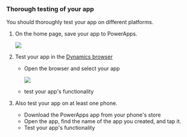 ### Thorough testing of your app

You should thoroughly test your app on different platforms.

1. On the home page, save your app to PowerApps.

    ![](../articles/media/upload-multimedia/save-app.png)

2. Test your app in the [Dynamics browser](https://home.dynamics.com/)
    * Open the browser and select your app

	   ![](../articles/media/upload-multimedia/select-app-dynamics.png)
    * test your app's functionality

3. Also test your app on at least one phone.
    * Download the PowerApps app from your phone's store
    * Open the app, find the name of the app you created, and tap it.
    * Test your app's functionality

